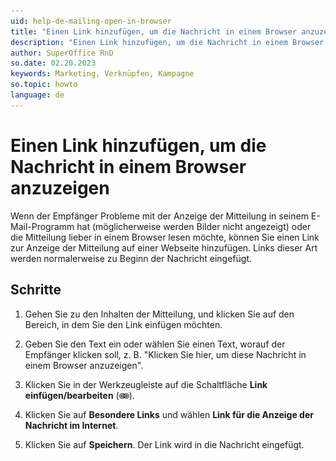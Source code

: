 ```yaml
---
uid: help-de-mailing-open-in-browser
title: "Einen Link hinzufügen, um die Nachricht in einem Browser anzuzeigen"
description: "Einen Link hinzufügen, um die Nachricht in einem Browser anzuzeigen"
author: SuperOffice RnD
so.date: 02.20.2023
keywords: Marketing, Verknüpfen, Kampagne
so.topic: howto
language: de
---
```


# Einen Link hinzufügen, um die Nachricht in einem Browser anzuzeigen

Wenn der Empfänger Probleme mit der Anzeige der Mitteilung in seinem E-Mail-Programm hat (möglicherweise werden Bilder nicht angezeigt) oder die Mitteilung lieber in einem Browser lesen möchte, können Sie einen Link zur Anzeige der Mitteilung auf einer Webseite hinzufügen. Links dieser Art werden normalerweise zu Beginn der Nachricht eingefügt.

## Schritte

1. Gehen Sie zu den Inhalten der Mitteilung, und klicken Sie auf den Bereich, in dem Sie den Link einfügen möchten.

2. Geben Sie den Text ein oder wählen Sie einen Text, worauf der Empfänger klicken soll, z. B. "Klicken Sie hier, um diese Nachricht in einem Browser anzuzeigen".

3. Klicken Sie in der Werkzeugleiste auf die Schaltfläche **Link einfügen/bearbeiten** (![Symbol][img1]).

4. Klicken Sie auf **Besondere Links** und wählen **Link für die Anzeige der Nachricht im Internet**.

5. Klicken Sie auf **Speichern**. Der Link wird in die Nachricht eingefügt.

<!-- Referenced links -->

<!-- Referenced images -->
[img1]: ../../../media/icons/marketing-and-forms/link.png
